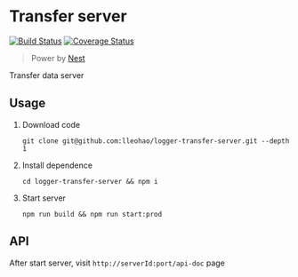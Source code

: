 # Transfer server

[![Build Status](https://travis-ci.com/lleohao/logger-transfer-server.svg?branch=master)](https://travis-ci.com/lleohao/logger-transfer-server) [![Coverage Status](https://coveralls.io/repos/github/lleohao/logger-transfer-server/badge.svg?branch=master)](https://coveralls.io/github/lleohao/logger-transfer-server?branch=master)

> Power by [Nest](https://github.com/nestjs/nest)

Transfer data server

## Usage

1. Download code

    `git clone git@github.com:lleohao/logger-transfer-server.git --depth 1`

2. Install dependence

   `cd logger-transfer-server && npm i`
   
3. Start server

    `npm run build && npm run start:prod`


## API

After start server, visit `http://serverId:port/api-doc` page
